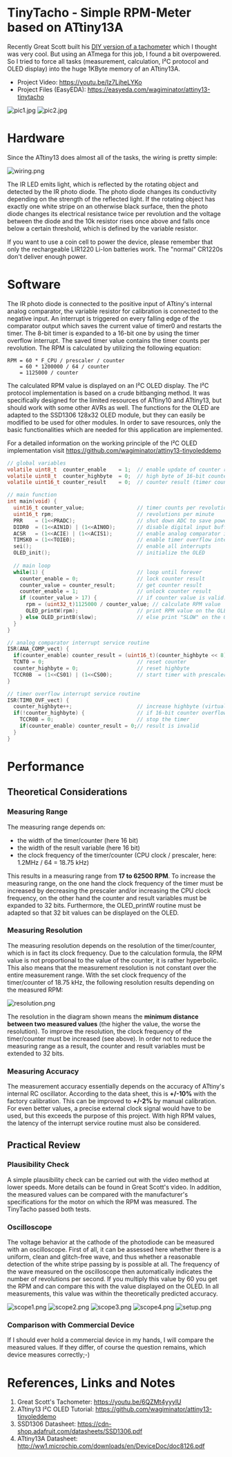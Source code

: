 # TinyTacho - Simple RPM-Meter based on ATtiny13A

Recently Great Scott built his [DIY version of a tachometer](https://youtu.be/6QZMt4yyylU) which I thought was very cool. But using an ATmega for this job, I found a bit overpowered. So I tried to force all tasks (measurement, calculation, I²C protocol and OLED display) into the huge 1KByte memory of an ATtiny13A.

- Project Video: https://youtu.be/Iz7LjheLYKo
- Project Files (EasyEDA): https://easyeda.com/wagiminator/attiny13-tinytacho

![pic1.jpg](https://github.com/wagiminator/ATtiny13-TinyTacho/blob/main/documentation/TinyTacho_pic1.jpg)
![pic2.jpg](https://github.com/wagiminator/ATtiny13-TinyTacho/blob/main/documentation/TinyTacho_pic2.jpg)

# Hardware
Since the ATtiny13 does almost all of the tasks, the wiring is pretty simple:

![wiring.png](https://github.com/wagiminator/ATtiny13-TinyTacho/blob/main/documentation/TinyTacho_Wiring.png)

The IR LED emits light, which is reflected by the rotating object and detected by the IR photo diode. The photo diode changes its conductivity depending on the strength of the reflected light. If the rotating object has exactly one white stripe on an otherwise black surface, then the photo diode changes its electrical resistance twice per revolution and the voltage between the diode and the 10k resistor rises once above and falls once below a certain threshold, which is defined by the variable resistor.

If you want to use a coin cell to power the device, please remember that only the rechargeable LIR1220 Li-Ion batteries work. The "normal" CR1220s don't deliver enough power.

# Software
The IR photo diode is connected to the positive input of ATtiny's internal analog comparator, the variable resistor for calibration is connected to the negative input. An interrupt is triggered on every falling edge of the comparator output which saves the current value of timer0 and restarts the timer. The 8-bit timer is expanded to a 16-bit one by using the timer overflow interrupt. The saved timer value contains the timer counts per revolution. The RPM is calculated by utilizing the following equation:
```
RPM = 60 * F_CPU / prescaler / counter
    = 60 * 1200000 / 64 / counter
    = 1125000 / counter
```
The calculated RPM value is displayed on an I²C OLED display. The I²C protocol implementation is based on a crude bitbanging method. It was specifically designed for the limited resources of ATtiny10 and ATtiny13, but should work with some other AVRs as well. The functions for the OLED are adapted to the SSD1306 128x32 OLED module, but they can easily be modified to be used for other modules. In order to save resources, only the basic functionalities which are needed for this application are implemented.

For a detailed information on the working principle of the I²C OLED implementation visit https://github.com/wagiminator/attiny13-tinyoleddemo

```c
// global variables
volatile uint8_t  counter_enable    = 1;  // enable update of counter result
volatile uint8_t  counter_highbyte  = 0;  // high byte of 16-bit counter
volatile uint16_t counter_result    = 0;  // counter result (timer counts per revolution)

// main function
int main(void) {
  uint16_t counter_value;                 // timer counts per revolution
  uint16_t rpm;                           // revolutions per minute
  PRR    = (1<<PRADC);                    // shut down ADC to save power
  DIDR0  = (1<<AIN1D) | (1<<AIN0D);       // disable digital input buffer on AC pins
  ACSR   = (1<<ACIE) | (1<<ACIS1);        // enable analog comparator interrupt on falling edge
  TIMSK0 = (1<<TOIE0);                    // enable timer overflow interrupt
  sei();                                  // enable all interrupts
  OLED_init();                            // initialize the OLED
  
  // main loop
  while(1) {                              // loop until forever                         
    counter_enable = 0;                   // lock counter result
    counter_value = counter_result;       // get counter result
    counter_enable = 1;                   // unlock counter result
    if (counter_value > 17) {             // if counter value is valid:
      rpm = (uint32_t)1125000 / counter_value; // calculate RPM value      
      OLED_printW(rpm);                   // print RPM value on the OLED
    } else OLED_printB(slow);             // else print "SLOW" on the OLED
  }
}

// analog comparator interrupt service routine
ISR(ANA_COMP_vect) {
  if(counter_enable) counter_result = (uint16_t)(counter_highbyte << 8) | TCNT0; // save result if enabled
  TCNT0 = 0;                              // reset counter
  counter_highbyte = 0;                   // reset highbyte
  TCCR0B  = (1<<CS01) | (1<<CS00);        // start timer with prescaler 64 (in case it was stopped)
}

// timer overflow interrupt service routine
ISR(TIM0_OVF_vect) {
  counter_highbyte++;                     // increase highbyte (virtual 16-bit counter)
  if(!counter_highbyte) {                 // if 16-bit counter overflows
    TCCR0B = 0;                           // stop the timer
    if(counter_enable) counter_result = 0;// result is invalid
  }
}
```

# Performance
## Theoretical Considerations
### Measuring Range
The measuring range depends on:
- the width of the timer/counter (here 16 bit)
- the width of the result variable (here 16 bit)
- the clock frequency of the timer/counter (CPU clock / prescaler, here: 1.2MHz / 64 = 18.75 kHz)

This results in a measuring range from **17 to 62500 RPM**.
To increase the measuring range, on the one hand the clock frequency of the timer must be increased by decreasing the prescaler and/or increasing the CPU clock frequency, on the other hand the counter and result variables must be expanded to 32 bits. Furthermore, the OLED_printW routine must be adapted so that 32 bit values can be displayed on the OLED.

### Measuring Resolution
The measuring resolution depends on the resolution of the timer/counter, which is in fact its clock frequency. Due to the calculation formula, the RPM value is not proportional to the value of the counter, it is rather hyperbolic. This also means that the measurement resolution is not constant over the entire measurement range. With the set clock frequency of the timer/counter of 18.75 kHz, the following resolution results depending on the measured RPM:

![resolution.png](https://github.com/wagiminator/ATtiny13-TinyTacho/blob/main/documentation/TinyTacho_resolution.png)

The resolution in the diagram shown means the **minimum distance between two measured values** (the higher the value, the worse the resolution). To improve the resolution, the clock frequency of the timer/counter must be increased (see above). In order not to reduce the measuring range as a result, the counter and result variables must be extended to 32 bits.

### Measuring Accuracy
The measurement accuracy essentially depends on the accuracy of ATtiny's internal RC oscillator. According to the data sheet, this is **+/-10%** with the factory calibration. This can be improved to **+/-2%** by manual calibration. For even better values, a precise external clock signal would have to be used, but this exceeds the purpose of this project. With high RPM values, the latency of the interrupt service routine must also be considered.

## Practical Review
### Plausibility Check
A simple plausibility check can be carried out with the video method at lower speeds. More details can be found in Great Scott's video. In addition, the measured values can be compared with the manufacturer's specifications for the motor on which the RPM was measured. The TinyTacho passed both tests.

### Oscilloscope
The voltage behavior at the cathode of the photodiode can be measured with an oscilloscope. First of all, it can be assessed here whether there is a uniform, clean and glitch-free wave, and thus whether a reasonable detection of the white stripe passing by is possible at all. The frequency of the wave measured on the oscilloscope then automatically indicates the number of revolutions per second. If you multiply this value by 60 you get the RPM and can compare this with the value displayed on the OLED. In all measurements, this value was within the theoretically predicted accuracy.

![scope1.png](https://github.com/wagiminator/ATtiny13-TinyTacho/blob/main/documentation/TinyTacho_scope1.png)
![scope2.png](https://github.com/wagiminator/ATtiny13-TinyTacho/blob/main/documentation/TinyTacho_scope2.png)
![scope3.png](https://github.com/wagiminator/ATtiny13-TinyTacho/blob/main/documentation/TinyTacho_scope3.png)
![scope4.png](https://github.com/wagiminator/ATtiny13-TinyTacho/blob/main/documentation/TinyTacho_scope4.png)
![setup.png](https://github.com/wagiminator/ATtiny13-TinyTacho/blob/main/documentation/TinyTacho_setup.png)

### Comparison with Commercial Device
If I should ever hold a commercial device in my hands, I will compare the measured values. If they differ, of course the question remains, which device measures correctly;-)

# References, Links and Notes
1. Great Scott's Tachometer: https://youtu.be/6QZMt4yyylU
2. ATtiny13 I²C OLED Tutorial: https://github.com/wagiminator/attiny13-tinyoleddemo
3. SSD1306 Datasheet: https://cdn-shop.adafruit.com/datasheets/SSD1306.pdf
4. ATtiny13A Datasheet: http://ww1.microchip.com/downloads/en/DeviceDoc/doc8126.pdf
